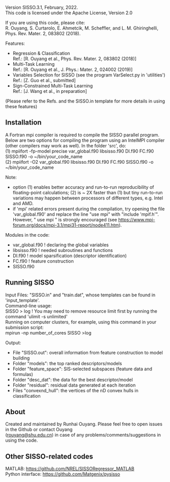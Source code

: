 Version SISSO.3.1, February, 2022.   
This code is licensed under the Apache License, Version 2.0  

If you are using this code, please cite:   
R. Ouyang, S. Curtarolo, E. Ahmetcik, M. Scheffler, and L. M. Ghiringhelli, Phys. Rev. Mater. 2, 083802 (2018).  

Features:   
- Regression & Classification    
  Ref.: [R. Ouyang et al., Phys. Rev. Mater. 2, 083802 (2018)]   
- Multi-Task Learning    
  Ref.: [R. Ouyang et al., J. Phys.: Mater. 2, 024002 (2019)]   
- Variables Selection for SISSO (see the program VarSelect.py in 'utilities')   
  Ref.: [Z. Guo et al., submitted]   
- Sign-Constrained Multi-Task Learning    
  Ref.: [J. Wang et al., in preparation]  

(Please refer to the Refs. and the SISSO.in template for more details in using these features)  


Installation
-------------
A Fortran mpi compiler is required to compile the SISSO parallel program. Below are two options for compiling the program using an IntelMPI compiler (other compilers may work as well). In the folder 'src', do:    
(1)  mpiifort -fp-model precise var_global.f90 libsisso.f90 DI.f90 FC.f90 SISSO.f90 -o ~/bin/your_code_name  
(2)  mpiifort -O2 var_global.f90 libsisso.f90 DI.f90 FC.f90 SISSO.f90 -o ~/bin/your_code_name  
  
Note:
- option (1) enables better accuracy and run-to-run reproducibility of floating-point calculations; (2) is ~ 2X faster 
  than (1) but tiny run-to-run variations may happen between processors of different types, e.g. Intel and AMD.   
- if 'mpi' related errors present during the compilation, try opening the file 'var_global.f90' and replace
  the line "use mpi" with "include 'mpif.h'". However, " use mpi " is strongly encouraged 
  (see https://www.mpi-forum.org/docs/mpi-3.1/mpi31-report/node411.htm).

Modules in the code:  
- var_global.f90     ! declaring the global variables
- libsisso.f90       ! needed subroutines and functions 
- DI.f90             ! model sparsification (descriptor identification)
- FC.f90             ! feature construction
- SISSO.f90


Running SISSO
-------------
Input Files: "SISSO.in" and "train.dat", whose templates can be found in 'input_template'.  
Command-line usage:   
 SISSO > log  ! You may need to remove resource limit first by running the command 'ulimit -s unlimited'  
Running on computer clusters, for example, using this command in your submission script:   
 mpirun -np number_of_cores SISSO >log    

Output: 
- File "SISSO.out": overall information from feature construction to model building
- Folder "models": the top ranked descriptors/models
- Folder "feature_space": SIS-selected subspaces (feature data and formulas)
- Folder "desc_dat": the data for the best descriptor/model
- Folder "residual": residual data generated at each iteration
- Files "convexnd_hull": the vertices of the nD convex hulls in classification


About
------
Created and maintained by Runhai Ouyang. Please feel free to open issues in the Github or contact Ouyang  
(rouyang@shu.edu.cn) in case of any problems/comments/suggestions in using the code. 


Other SISSO-related codes
-------------------------
MATLAB: https://github.com/NREL/SISSORegressor_MATLAB  
Python interface: https://github.com/Matgenix/pysisso  


